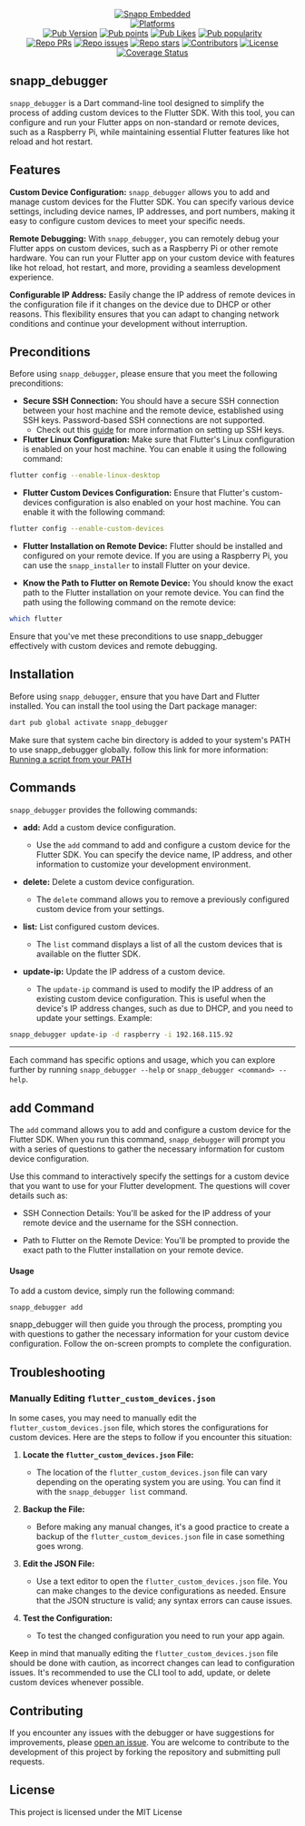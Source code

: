 <p align="center">
    <a href="https://www.snappembedded.io/"><img src="https://img.shields.io/badge/made_by-snapp_embedded-blue" alt="Snapp Embedded"></a>
    <br>
    <a href="https://pub.dev/packages/snapp_debugger"><img src="https://badgen.net/pub/flutter-platform/snapp_debugger" alt="Platforms"></a>
    <br>
    <a href="https://pub.dev/packages/snapp_debugger"><img src="https://img.shields.io/pub/v/snapp_debugger?logo=dart&logoColor=white" alt="Pub Version"></a>
    <a href="https://pub.dev/packages/snapp_debugger"><img src="https://badgen.net/pub/points/snapp_debugger" alt="Pub points"></a>
    <a href="https://pub.dev/packages/snapp_debugger"><img src="https://badgen.net/pub/likes/snapp_debugger" alt="Pub Likes"></a>
    <a href="https://pub.dev/packages/snapp_debugger"><img src="https://badgen.net/pub/popularity/snapp_debugger" alt="Pub popularity"></a>
    <br>    
    <a href="https://github.com/Snapp-Embedded/snapp_debugger/pulls"><img src="https://img.shields.io/github/issues-pr/Snapp-Embedded/snapp_debugger" alt="Repo PRs"></a>
    <a href="https://github.com/Snapp-Embedded/snapp_debugger/issues?q=is%3Aissue+is%3Aopen"><img src="https://img.shields.io/github/issues/Snapp-Embedded/snapp_debugger" alt="Repo issues"></a>
    <a href="https://github.com/Snapp-Embedded/snapp_debugger"><img src="https://img.shields.io/github/stars/Snapp-Embedded/snapp_debugger?style=social" alt="Repo stars"></a>
    <a href="https://github.com/Snapp-Embedded/snapp_debugger/graphs/contributors"><img src="https://badgen.net/github/contributors/Snapp-Embedded/snapp_debugger" alt="Contributors"></a>
    <a href="https://github.com/Snapp-Embedded/snapp_debugger/blob/main/LICENSE"><img src="https://badgen.net/github/license/Snapp-Embedded/snapp_debugger" alt="License"></a>
    <br>       
    <a href="https://app.codecov.io/gh/Snapp-Embedded/snapp_debugger"><img src="https://img.shields.io/codecov/c/github/Snapp-Embedded/snapp_debugger?logo=codecov&logoColor=white" alt="Coverage Status"></a>
</p>



## snapp\_debugger

`snapp_debugger` is a Dart command-line tool designed to simplify the process of adding custom devices to the Flutter SDK. With this tool, you can configure and run your Flutter apps on non-standard or remote devices, such as a Raspberry Pi, while maintaining essential Flutter features like hot reload and hot restart.

## Features

**Custom Device Configuration:** `snapp_debugger` allows you to add and manage custom devices for the Flutter SDK. You can specify various device settings, including device names, IP addresses, and port numbers, making it easy to configure custom devices to meet your specific needs.

**Remote Debugging:** With `snapp_debugger`, you can remotely debug your Flutter apps on custom devices, such as a Raspberry Pi or other remote hardware. You can run your Flutter app on your custom device with features like hot reload, hot restart, and more, providing a seamless development experience.

**Configurable IP Address:** Easily change the IP address of remote devices in the configuration file if it changes on the device due to DHCP or other reasons. This flexibility ensures that you can adapt to changing network conditions and continue your development without interruption.

## Preconditions

Before using `snapp_debugger`, please ensure that you meet the following preconditions:

-   **Secure SSH Connection:** You should have a secure SSH connection between your host machine and the remote device, established using SSH keys. Password-based SSH connections are not supported.
    - Check out this [guide](https://pimylifeup.com/raspberry-pi-ssh-keys/) for more information on setting up SSH keys.
-   **Flutter Linux Configuration:** Make sure that Flutter's Linux configuration is enabled on your host machine. You can enable it using the following command:

``` bash
flutter config --enable-linux-desktop
```

- **Flutter Custom Devices Configuration:** Ensure that Flutter's custom-devices configuration is also enabled on your host machine. You can enable it with the following command:

``` bash
flutter config --enable-custom-devices
```
- **Flutter Installation on Remote Device:** Flutter should be installed and configured on your remote device. If you are using a Raspberry Pi, you can use the `snapp_installer` to install Flutter on your device.

- **Know the Path to Flutter on Remote Device:** You should know the exact path to the Flutter installation on your remote device. You can find the path using the following command on the remote device:

``` bash
which flutter
```
Ensure that you've met these preconditions to use snapp_debugger effectively with custom devices and remote debugging.

## Installation

Before using `snapp_debugger`, ensure that you have Dart and Flutter installed. You can install the tool using the Dart package manager:

``` bash
dart pub global activate snapp_debugger
```

Make sure that system cache bin directory is added to your system's PATH to use snapp_debugger globally. follow this link for more information: [Running a script from your PATH](https://dart.dev/tools/pub/cmd/pub-global#running-a-script-from-your-path "Running a script from your PATH")

## Commands

`snapp_debugger` provides the following commands:

- **add:** Add a custom device configuration.
   - Use the `add` command to add and configure a custom device for the Flutter SDK. You can specify the device name, IP address, and other information to customize your development environment.

- **delete:** Delete a custom device configuration.
   - The `delete` command allows you to remove a previously configured custom device from your settings.

- **list:** List configured custom devices.
   - The `list` command displays a list of all the custom devices that is available on the flutter SDK.

- **update-ip:** Update the IP address of a custom device.
   - The `update-ip` command is used to modify the IP address of an existing custom device configuration. This is useful when the device's IP address changes, such as due to DHCP, and you need to update your settings. Example:
``` bash
snapp_debugger update-ip -d raspberry -i 192.168.115.92 
```


------------


Each command has specific options and usage, which you can explore further by running `snapp_debugger --help` or `snapp_debugger <command> --help`.

## add Command

The `add` command allows you to add and configure a custom device for the Flutter SDK. When you run this command, `snapp_debugger` will prompt you with a series of questions to gather the necessary information for custom device configuration.


Use this command to interactively specify the settings for a custom device that you want to use for your Flutter development. The questions will cover details such as:

- SSH Connection Details: You'll be asked for the IP address of your remote device and the username for the SSH connection.

- Path to Flutter on the Remote Device: You'll be prompted to provide the exact path to the Flutter installation on your remote device.

#### Usage 
To add a custom device, simply run the following command:

```
snapp_debugger add
```

snapp_debugger will then guide you through the process, prompting you with questions to gather the necessary information for your custom device configuration. Follow the on-screen prompts to complete the configuration.

## Troubleshooting

### Manually Editing `flutter_custom_devices.json`

In some cases, you may need to manually edit the `flutter_custom_devices.json` file, which stores the configurations for custom devices. Here are the steps to follow if you encounter this situation:

1. **Locate the `flutter_custom_devices.json` File:**
   - The location of the `flutter_custom_devices.json` file can vary depending on the operating system you are using. You can find it with the `snapp_debugger list` command.

2. **Backup the File:**
   - Before making any manual changes, it's a good practice to create a backup of the `flutter_custom_devices.json` file in case something goes wrong.

3. **Edit the JSON File:**
   - Use a text editor to open the `flutter_custom_devices.json` file. You can make changes to the device configurations as needed. Ensure that the JSON structure is valid; any syntax errors can cause issues.

4. **Test the Configuration:**
   - To test the changed configuration you need to run your app again.


Keep in mind that manually editing the `flutter_custom_devices.json` file should be done with caution, as incorrect changes can lead to configuration issues. It's recommended to use the CLI tool to add, update, or delete custom devices whenever possible.


## Contributing

If you encounter any issues with the debugger or have suggestions for improvements, please [open an issue](https://github.com/Snapp-Embedded/snapp_debugger/issues). You are welcome to contribute to the development of this project by forking the repository and submitting pull requests.

## License

This project is licensed under the MIT License


